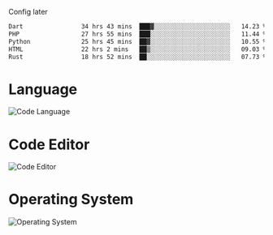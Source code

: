 <!-- ## Hi there 👋 -->
Config later

<!--
**rickrck/rickrck** is a ✨ _special_ ✨ repository because its `README.md` (this file) appears on your GitHub profile.

Here are some ideas to get you started:

- 🔭 I’m currently working on ...
- 🌱 I’m currently learning ...
- 👯 I’m looking to collaborate on ...
- 🤔 I’m looking for help with ...
- 💬 Ask me about ...
- 📫 How to reach me: ...
- 😄 Pronouns: ...
- ⚡ Fun fact: ...
-->

<!--START_SECTION:waka-->

```txt
Dart                34 hrs 43 mins  ███▓░░░░░░░░░░░░░░░░░░░░░   14.23 %
PHP                 27 hrs 55 mins  ███░░░░░░░░░░░░░░░░░░░░░░   11.44 %
Python              25 hrs 45 mins  ██▓░░░░░░░░░░░░░░░░░░░░░░   10.55 %
HTML                22 hrs 2 mins   ██▒░░░░░░░░░░░░░░░░░░░░░░   09.03 %
Rust                18 hrs 52 mins  ██░░░░░░░░░░░░░░░░░░░░░░░   07.73 %
```

<!--END_SECTION:waka-->

# Language
![Code Language](https://wakatime.com/share/@Rie/857855bd-8826-4360-bd0b-30668e651616.svg)

# Code Editor
![Code Editor](https://wakatime.com/share/@Rie/630d1d98-3d54-4afd-a23d-fa79134fc528.svg)

# Operating System
![Operating System](https://wakatime.com/share/@Rie/a7b1eb7d-159b-4b03-8226-3a05ad998782.svg)

